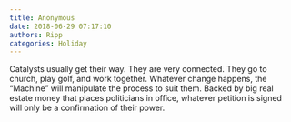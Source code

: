 ```yaml
---
title: Anonymous
date: 2018-06-29 07:17:10
authors: Ripp
categories: Holiday
---
```


 Catalysts usually  get their way.   They are very connected.  They go to church, play golf, and work together.  Whatever change happens, the “Machine” will manipulate the process to suit them.
Backed by big real estate money that places politicians in office, whatever petition is signed will only be a confirmation of their power.
